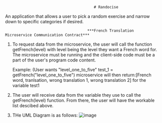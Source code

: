                                             # Randocise
An application that allows a user to pick a random exercise and narrow down to specific categories if desired.





                                         ***French Translation Microservice Communication Contract***
1. To request data from the microservice, the user will call the function getFrench(level) with level being the level they want a French word for.
   The microservice must be running and the client-side code must be a part of the user's program code content.
   
   Example: (User wants "level_one_to_five" test_1 = getFrench("level_one_to_five")
   microservice will then return:[French word, tranlsation, wrong translation 1, wrong translation 2] for the variable test1
   
2. The user will receive data from the variable they use to call the getFrench(level) function. From there, the user will have the workable list descibed above.

3. THe UML Diagram is as follows:
![image](https://github.com/Gabes33/Randocise/assets/83144560/59ef6e1c-c74c-4f48-ab16-ee890aa79387)
